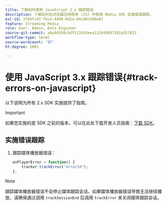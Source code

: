 ```yaml
---
title: 了解如何使用 JavaScript 3.x 跟踪错误
description: 了解如何在浏览器应用程序 (JS) 中使用 Media SDK 实施错误跟踪。
exl-id: 3769fc47-fbc4-4498-9d2a-04c88cdd0e83
feature: Streaming Media
role: User, Admin, Data Engineer
source-git-commit: a6a9d550cbdf511b93eea132445607102a557823
workflow-type: tm+mt
source-wordcount: '97'
ht-degree: 100%

---
```


# 使用 JavaScript 3.x 跟踪错误{#track-errors-on-javascript}

以下说明为所有 2.x SDK 实施提供了指南。

>[!IMPORTANT]
>
>如果您实施的是 SDK 之前的版本，可以在此处下载开发人员指南：[下载 SDK](/help/getting-started/download-sdks.md)。

## 实施错误跟踪

1. 跟踪媒体播放器错误：

   ```js
   onPlayerError = function() {
       tracker.trackError("errorId");
   };
   ```

>[!NOTE]
>
>跟踪媒体播放器错误不会停止媒体跟踪会话。如果媒体播放器错误导致无法继续播放，请确保通过调用 `trackSessionEnd` 后调用 `trackError` 来关闭媒体跟踪会话。
